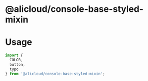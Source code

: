 @alicloud/console-base-styled-mixin
===

# Usage

```js
import {
  COLOR,
  button,
  typo
} from '@alicloud/console-base-styled-mixin';
```
